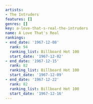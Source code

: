 ```yaml
---
artists:
- The Intruders
features: []
genres: []
key: a-love-that-s-real-the-intruders
name: A Love That's Real
rankings:
- end_date: '1967-12-08'
  rank: 94
  ranking_list: Billboard Hot 100
  start_date: '1967-12-02'
- end_date: '1967-12-15'
  rank: 82
  ranking_list: Billboard Hot 100
  start_date: '1967-12-09'
- end_date: '1967-12-22'
  rank: 82
  ranking_list: Billboard Hot 100
  start_date: '1967-12-16'
---
```


